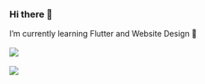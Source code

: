 ### Hi there 👋

I’m currently learning Flutter and Website Design 🎨
<br>
<br>
<img src="https://github-readme-stats.vercel.app/api?username=MartienJun&include_all_commits=true&show_icons=true&count_private=true&theme=nord">
<br>
<br>
<img src="https://github-readme-stats.vercel.app/api/top-langs/?username=MartienJun&layout=compact&theme=nord">

<!--
- 🔭 I’m currently working on ...
- 🌱 I’m currently learning ...
- 👯 I’m looking to collaborate on ...
- 🤔 I’m looking for help with ...
- 💬 Ask me about ...
- 📫 How to reach me: ...
- 😄 Pronouns: ...
- ⚡ Fun fact: ...
-->
